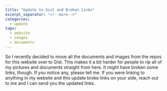 ```yaml
---
title: "Update to Gist and Broken Links"
excerpt_separator: "<!--more-->"
categories:
  - update
tags:
  - website
  - images
  - documents
---
```


So I recently decided to move all the documents and images from the repos for this website over to Gist.
This makes it a bit harder for people to rip all of my pictures and documents straight from here.
It might have broken some links, though.
If you notice any, please tell me.
If you were linking to anything in my website and this update broke links on your side, reach out to me and I can send you the updated links.